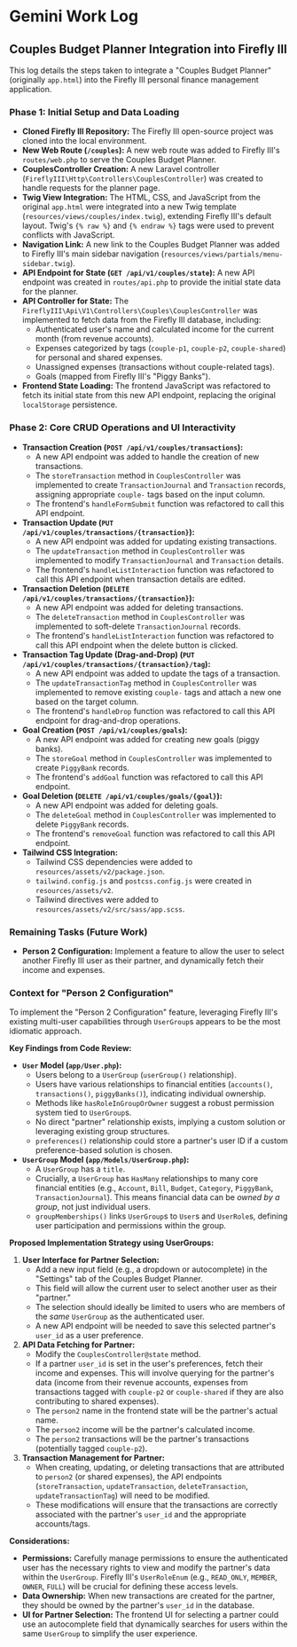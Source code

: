 # Gemini Work Log

## Couples Budget Planner Integration into Firefly III

This log details the steps taken to integrate a "Couples Budget Planner" (originally `app.html`) into the Firefly III personal finance management application.

### Phase 1: Initial Setup and Data Loading

*   **Cloned Firefly III Repository:** The Firefly III open-source project was cloned into the local environment.
*   **New Web Route (`/couples`):** A new web route was added to Firefly III's `routes/web.php` to serve the Couples Budget Planner.
*   **CouplesController Creation:** A new Laravel controller (`FireflyIII\Http\Controllers\CouplesController`) was created to handle requests for the planner page.
*   **Twig View Integration:** The HTML, CSS, and JavaScript from the original `app.html` were integrated into a new Twig template (`resources/views/couples/index.twig`), extending Firefly III's default layout. Twig's `{% raw %}` and `{% endraw %}` tags were used to prevent conflicts with JavaScript.
*   **Navigation Link:** A new link to the Couples Budget Planner was added to Firefly III's main sidebar navigation (`resources/views/partials/menu-sidebar.twig`).
*   **API Endpoint for State (`GET /api/v1/couples/state`):** A new API endpoint was created in `routes/api.php` to provide the initial state data for the planner.
*   **API Controller for State:** The `FireflyIII\Api\V1\Controllers\Couples\CouplesController` was implemented to fetch data from the Firefly III database, including:
    *   Authenticated user's name and calculated income for the current month (from revenue accounts).
    *   Expenses categorized by tags (`couple-p1`, `couple-p2`, `couple-shared`) for personal and shared expenses.
    *   Unassigned expenses (transactions without couple-related tags).
    *   Goals (mapped from Firefly III's "Piggy Banks").
*   **Frontend State Loading:** The frontend JavaScript was refactored to fetch its initial state from this new API endpoint, replacing the original `localStorage` persistence.

### Phase 2: Core CRUD Operations and UI Interactivity

*   **Transaction Creation (`POST /api/v1/couples/transactions`):**
    *   A new API endpoint was added to handle the creation of new transactions.
    *   The `storeTransaction` method in `CouplesController` was implemented to create `TransactionJournal` and `Transaction` records, assigning appropriate `couple-` tags based on the input column.
    *   The frontend's `handleFormSubmit` function was refactored to call this API endpoint.
*   **Transaction Update (`PUT /api/v1/couples/transactions/{transaction}`):**
    *   A new API endpoint was added for updating existing transactions.
    *   The `updateTransaction` method in `CouplesController` was implemented to modify `TransactionJournal` and `Transaction` details.
    *   The frontend's `handleListInteraction` function was refactored to call this API endpoint when transaction details are edited.
*   **Transaction Deletion (`DELETE /api/v1/couples/transactions/{transaction}`):**
    *   A new API endpoint was added for deleting transactions.
    *   The `deleteTransaction` method in `CouplesController` was implemented to soft-delete `TransactionJournal` records.
    *   The frontend's `handleListInteraction` function was refactored to call this API endpoint when the delete button is clicked.
*   **Transaction Tag Update (Drag-and-Drop) (`PUT /api/v1/couples/transactions/{transaction}/tag`):**
    *   A new API endpoint was added to update the tags of a transaction.
    *   The `updateTransactionTag` method in `CouplesController` was implemented to remove existing `couple-` tags and attach a new one based on the target column.
    *   The frontend's `handleDrop` function was refactored to call this API endpoint for drag-and-drop operations.
*   **Goal Creation (`POST /api/v1/couples/goals`):**
    *   A new API endpoint was added for creating new goals (piggy banks).
    *   The `storeGoal` method in `CouplesController` was implemented to create `PiggyBank` records.
    *   The frontend's `addGoal` function was refactored to call this API endpoint.
*   **Goal Deletion (`DELETE /api/v1/couples/goals/{goal}`):**
    *   A new API endpoint was added for deleting goals.
    *   The `deleteGoal` method in `CouplesController` was implemented to delete `PiggyBank` records.
    *   The frontend's `removeGoal` function was refactored to call this API endpoint.
*   **Tailwind CSS Integration:**
    *   Tailwind CSS dependencies were added to `resources/assets/v2/package.json`.
    *   `tailwind.config.js` and `postcss.config.js` were created in `resources/assets/v2`.
    *   Tailwind directives were added to `resources/assets/v2/src/sass/app.scss`.

### Remaining Tasks (Future Work)

*   **Person 2 Configuration:** Implement a feature to allow the user to select another Firefly III user as their partner, and dynamically fetch their income and expenses.
### Context for "Person 2 Configuration"

To implement the "Person 2 Configuration" feature, leveraging Firefly III's existing multi-user capabilities through `UserGroup`s appears to be the most idiomatic approach.

**Key Findings from Code Review:**

*   **`User` Model (`app/User.php`):**
    *   Users belong to a `UserGroup` (`userGroup()` relationship).
    *   Users have various relationships to financial entities (`accounts()`, `transactions()`, `piggyBanks()`), indicating individual ownership.
    *   Methods like `hasRoleInGroupOrOwner` suggest a robust permission system tied to `UserGroup`s.
    *   No direct "partner" relationship exists, implying a custom solution or leveraging existing group structures.
    *   `preferences()` relationship could store a partner's user ID if a custom preference-based solution is chosen.
*   **`UserGroup` Model (`app/Models/UserGroup.php`):**
    *   A `UserGroup` has a `title`.
    *   Crucially, a `UserGroup` has `HasMany` relationships to many core financial entities (e.g., `Account`, `Bill`, `Budget`, `Category`, `PiggyBank`, `TransactionJournal`). This means financial data can be *owned by a group*, not just individual users.
    *   `groupMemberships()` links `UserGroup`s to `User`s and `UserRole`s, defining user participation and permissions within the group.

**Proposed Implementation Strategy using UserGroups:**

1.  **User Interface for Partner Selection:**
    *   Add a new input field (e.g., a dropdown or autocomplete) in the "Settings" tab of the Couples Budget Planner.
    *   This field will allow the current user to select another user as their "partner."
    *   The selection should ideally be limited to users who are members of the *same* `UserGroup` as the authenticated user.
    *   A new API endpoint will be needed to save this selected partner's `user_id` as a user preference.
2.  **API Data Fetching for Partner:**
    *   Modify the `CouplesController@state` method.
    *   If a partner `user_id` is set in the user's preferences, fetch their income and expenses. This will involve querying for the partner's data (income from their revenue accounts, expenses from transactions tagged with `couple-p2` or `couple-shared` if they are also contributing to shared expenses).
    *   The `person2` name in the frontend state will be the partner's actual name.
    *   The `person2` income will be the partner's calculated income.
    *   The `person2` transactions will be the partner's transactions (potentially tagged `couple-p2`).
3.  **Transaction Management for Partner:**
    *   When creating, updating, or deleting transactions that are attributed to `person2` (or shared expenses), the API endpoints (`storeTransaction`, `updateTransaction`, `deleteTransaction`, `updateTransactionTag`) will need to be modified.
    *   These modifications will ensure that the transactions are correctly associated with the partner's `user_id` and the appropriate accounts/tags.

**Considerations:**

*   **Permissions:** Carefully manage permissions to ensure the authenticated user has the necessary rights to view and modify the partner's data within the `UserGroup`. Firefly III's `UserRoleEnum` (e.g., `READ_ONLY`, `MEMBER`, `OWNER`, `FULL`) will be crucial for defining these access levels.
*   **Data Ownership:** When new transactions are created for the partner, they should be owned by the partner's `user_id` in the database.
*   **UI for Partner Selection:** The frontend UI for selecting a partner could use an autocomplete field that dynamically searches for users within the same `UserGroup` to simplify the user experience.